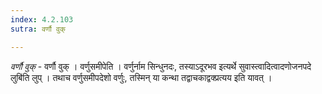 ```yaml
---
index: 4.2.103
sutra: वर्णौ वुक्

---
```

_वर्णौ वुक्_ - वर्णौ वुक् । वर्णुसमीपेति । वर्णुर्नाम सिन्धुनदः, तस्याऽदूरभव इत्यर्थे सुवास्त्वादित्वादणोजनपदे लुबि॑ति लुप् । तथाच वर्णुसमीपदेशो वर्णुः, तस्मिन् या कन्था तद्वाचकाद्वक्प्रत्यय इति यावत् । 